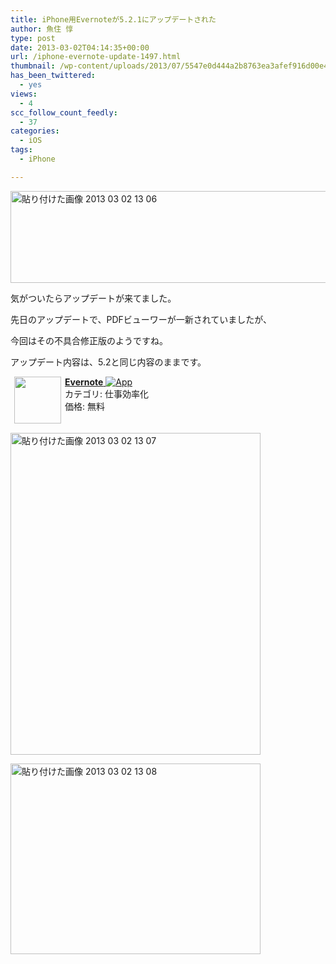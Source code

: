```yaml
---
title: iPhone用Evernoteが5.2.1にアップデートされた
author: 魚住 惇
type: post
date: 2013-03-02T04:14:35+00:00
url: /iphone-evernote-update-1497.html
thumbnail: /wp-content/uploads/2013/07/5547e0d444a2b8763ea3afef916d00e4.png
has_been_twittered:
  - yes
views:
  - 4
scc_follow_count_feedly:
  - 37
categories:
  - iOS
tags:
  - iPhone

---
```

<img decoding="async" loading="lazy" title="貼り付けた画像_2013_03_02_13_06.png" src="/wp-content/uploads/2013/03/5547e0d444a2b8763ea3afef916d00e4.png" alt="貼り付けた画像 2013 03 02 13 06" width="600" height="147" border="0" />

気がついたらアップデートが来てました。

<!--more-->

先日のアップデートで、PDFビューワーが一新されていましたが、

今回はその不具合修正版のようですね。</p> 

アップデート内容は、5.2と同じ内容のままです。

<a href="http://click.linksynergy.com/fs-bin/click?id=X4b77EM*hqg&subid=0&offerid=94348.1&type=10&tmpid=3910&RD_PARM0=https%3A%2F%2Fitunes.apple.com%2Fjp%2Fapp%2Fevernote%2Fid281796108%3Fmt%3D8%2526uo%3D4&RD_PARM1=https%3A%2F%2Fitunes.apple.com%2Fjp%2Fapp%2Fevernote%2Fid281796108%3Fmt%3D8%2526uo%3D4" rel="nofollow" target="_blank"><img decoding="async" style="margin-right: 6px;" src="http://a342.phobos.apple.com/us/r1000/060/Purple2/v4/c4/e7/32/c4e732f7-5ef5-3655-3348-7014d4312737/icon-57.png" alt="" width="75" align="left" hspace="6" /><b>Evernote</b> <img decoding="async" style="vertical-align: text-bottom;" src="http://ax.phobos.apple.com.edgesuite.net/ja_jp/images/web/linkmaker/badge_appstore-sm.gif" alt="App" /><br /> </a>カテゴリ: 仕事効率化  
価格: 無料<br clear="all" /><img decoding="async" loading="lazy" src="http://ad.linksynergy.com/fs-bin/show?id=Dk8JKvDVYwE&bids=186984.200232&type=3&subid=0" alt="" width="1" height="1" border="0" /> </p> 

<img decoding="async" loading="lazy" title="貼り付けた画像_2013_03_02_13_07.png" src="/wp-content/uploads/2013/03/397b385b005762e288959bdbf22d04e91.png" alt="貼り付けた画像 2013 03 02 13 07" width="400" height="515" border="0" /> 

<img decoding="async" loading="lazy" title="貼り付けた画像_2013_03_02_13_08.png" src="/wp-content/uploads/2013/03/17d320ffa0d9b1b57be3145aa2ff03a51.png" alt="貼り付けた画像 2013 03 02 13 08" width="400" height="305" border="0" /> </p>
